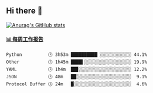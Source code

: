 ## Hi there 👋

[![Anurag's GitHub stats](https://github-readme-stats-orilights.vercel.app/api?username=orilights)](https://github.com/anuraghazra/github-readme-stats)

<!--
**OriLight152/OriLight152** is a ✨ _special_ ✨ repository because its `README.md` (this file) appears on your GitHub profile.

Here are some ideas to get you started:

- 🔭 I’m currently working on ...
- 🌱 I’m currently learning ...
- 👯 I’m looking to collaborate on ...
- 🤔 I’m looking for help with ...
- 💬 Ask me about ...
- 📫 How to reach me: ...
- 😄 Pronouns: ...
- ⚡ Fun fact: ...
-->

<!-- waka-box start -->
#### <a href="https://gist.github.com/92c8d5b388768c10efcba86e82b7c4fb" target="_blank">📊 每周工作报告</a>
```text
Python          🕓 3h53m ██████████▏░░░░░░░░░░░░ 44.1%
Other           🕓 1h45m ████▌░░░░░░░░░░░░░░░░░░ 19.9%
YAML            🕓 1h4m  ██▊░░░░░░░░░░░░░░░░░░░░ 12.2%
JSON            🕓 48m   ██░░░░░░░░░░░░░░░░░░░░░  9.1%
Protocol Buffer 🕓 24m   █░░░░░░░░░░░░░░░░░░░░░░  4.6%
```
<!-- Powered by https://github.com/journey-ad/waka-box-go . -->
<!-- waka-box end -->
